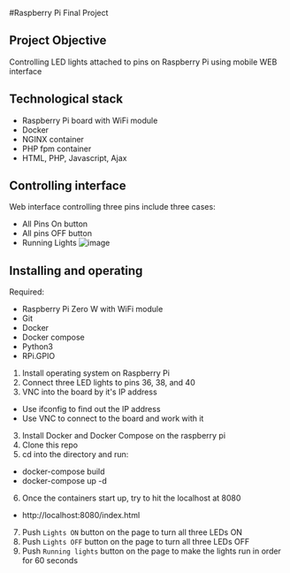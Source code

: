 #Raspberry Pi Final Project

## Project Objective
Controlling LED lights attached to pins on Raspberry Pi using mobile WEB interface

## Technological stack
- Raspberry Pi board with WiFi module
- Docker
- NGINX container
- PHP fpm container
- HTML, PHP, Javascript, Ajax

## Controlling interface
Web interface controlling three pins include three cases:
- All Pins On button
- All pins OFF button
- Running Lights
![image](https://user-images.githubusercontent.com/62028367/112103091-7c1afa80-8b66-11eb-85f4-3d8d224c082e.png)


## Installing and operating
Required:
 - Raspberry Pi Zero W with WiFi module
 - Git
 - Docker
 - Docker compose
 - Python3
 - RPi.GPIO
 
 1. Install operating system on Raspberry Pi
 2. Connect three LED lights to pins 36, 38, and 40
 2. VNC into the board by it's IP address
   - Use ifconfig to find out the IP address
   - Use VNC to connect to the board and work with it
 3. Install Docker and Docker Compose on the raspberry pi
 4. Clone this repo
 5. cd into the directory and run:
   - docker-compose build
   - docker-compose up -d
 6. Once the containers start up, try to hit the localhost at 8080
   - http://localhost:8080/index.html
 7. Push `Lights ON` button on the page to turn all three LEDs ON
 8. Push `Lights OFF` button on the page to turn all three LEDs OFF
 9. Push `Running lights` button on the page to make the lights run in order for 60 seconds

[install-docker]: https://docs.docker.com/engine/installation
[install-docker-compose]: https://docs.docker.com/compose/install
